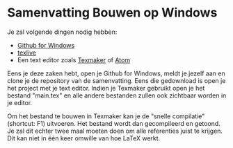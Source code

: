 # Samenvatting Bouwen op Windows

Je zal volgende dingen nodig hebben:
* [Github for Windows](https://github.com/)
* [texlive](https://www.tug.org/texlive/)
* Een text editor zoals [Texmaker](http://www.xm1math.net/texmaker/download.html#windows) of [Atom](https://atom.io/)

Eens je deze zaken hebt, open je Github for Windows, meldt je jezelf aan en clone je de repository van de samenvatting. Eens die gedownload is open je het project met je text editor. Indien je Texmaker gebruikt open je het bestand "main.tex" en alle andere bestanden zullen ook zichtbaar worden in je editor.

Om het bestand te bouwen in Texmaker kan je de "snelle compilatie" (shortcut: F1) uitvoeren. Het bestand wordt dan gecompileerd en getoond. Je zal dit echter twee maal moeten doen om alle referenties juist te krijgen. Dit kan niet in één keer omwille van hoe LaTeX werkt.
